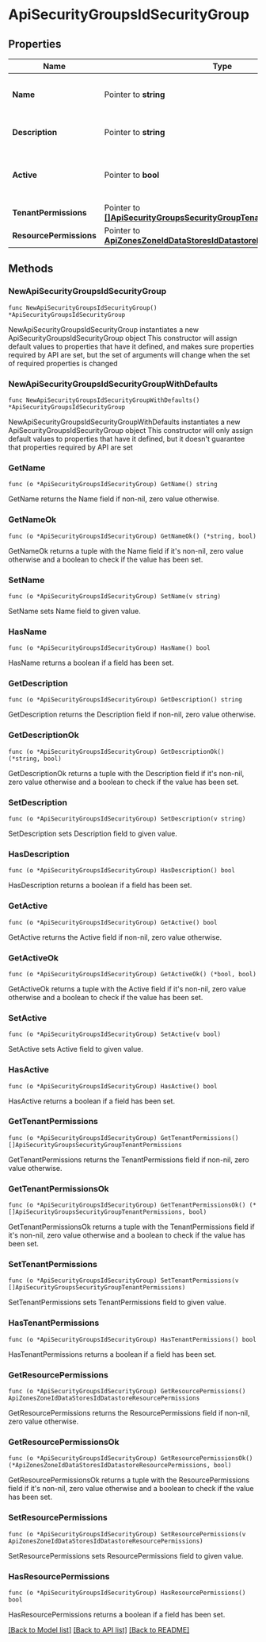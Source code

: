 # ApiSecurityGroupsIdSecurityGroup

## Properties

Name | Type | Description | Notes
------------ | ------------- | ------------- | -------------
**Name** | Pointer to **string** | Name for your security group | [optional] 
**Description** | Pointer to **string** | Optional description field | [optional] 
**Active** | Pointer to **bool** | Set to &#x60;false&#x60; to disable a security group. | [optional] 
**TenantPermissions** | Pointer to [**[]ApiSecurityGroupsSecurityGroupTenantPermissions**](ApiSecurityGroupsSecurityGroupTenantPermissions.md) |  | [optional] 
**ResourcePermissions** | Pointer to [**ApiZonesZoneIdDataStoresIdDatastoreResourcePermissions**](_api_zones__zoneId__data_stores__id__datastore_resourcePermissions.md) |  | [optional] 

## Methods

### NewApiSecurityGroupsIdSecurityGroup

`func NewApiSecurityGroupsIdSecurityGroup() *ApiSecurityGroupsIdSecurityGroup`

NewApiSecurityGroupsIdSecurityGroup instantiates a new ApiSecurityGroupsIdSecurityGroup object
This constructor will assign default values to properties that have it defined,
and makes sure properties required by API are set, but the set of arguments
will change when the set of required properties is changed

### NewApiSecurityGroupsIdSecurityGroupWithDefaults

`func NewApiSecurityGroupsIdSecurityGroupWithDefaults() *ApiSecurityGroupsIdSecurityGroup`

NewApiSecurityGroupsIdSecurityGroupWithDefaults instantiates a new ApiSecurityGroupsIdSecurityGroup object
This constructor will only assign default values to properties that have it defined,
but it doesn't guarantee that properties required by API are set

### GetName

`func (o *ApiSecurityGroupsIdSecurityGroup) GetName() string`

GetName returns the Name field if non-nil, zero value otherwise.

### GetNameOk

`func (o *ApiSecurityGroupsIdSecurityGroup) GetNameOk() (*string, bool)`

GetNameOk returns a tuple with the Name field if it's non-nil, zero value otherwise
and a boolean to check if the value has been set.

### SetName

`func (o *ApiSecurityGroupsIdSecurityGroup) SetName(v string)`

SetName sets Name field to given value.

### HasName

`func (o *ApiSecurityGroupsIdSecurityGroup) HasName() bool`

HasName returns a boolean if a field has been set.

### GetDescription

`func (o *ApiSecurityGroupsIdSecurityGroup) GetDescription() string`

GetDescription returns the Description field if non-nil, zero value otherwise.

### GetDescriptionOk

`func (o *ApiSecurityGroupsIdSecurityGroup) GetDescriptionOk() (*string, bool)`

GetDescriptionOk returns a tuple with the Description field if it's non-nil, zero value otherwise
and a boolean to check if the value has been set.

### SetDescription

`func (o *ApiSecurityGroupsIdSecurityGroup) SetDescription(v string)`

SetDescription sets Description field to given value.

### HasDescription

`func (o *ApiSecurityGroupsIdSecurityGroup) HasDescription() bool`

HasDescription returns a boolean if a field has been set.

### GetActive

`func (o *ApiSecurityGroupsIdSecurityGroup) GetActive() bool`

GetActive returns the Active field if non-nil, zero value otherwise.

### GetActiveOk

`func (o *ApiSecurityGroupsIdSecurityGroup) GetActiveOk() (*bool, bool)`

GetActiveOk returns a tuple with the Active field if it's non-nil, zero value otherwise
and a boolean to check if the value has been set.

### SetActive

`func (o *ApiSecurityGroupsIdSecurityGroup) SetActive(v bool)`

SetActive sets Active field to given value.

### HasActive

`func (o *ApiSecurityGroupsIdSecurityGroup) HasActive() bool`

HasActive returns a boolean if a field has been set.

### GetTenantPermissions

`func (o *ApiSecurityGroupsIdSecurityGroup) GetTenantPermissions() []ApiSecurityGroupsSecurityGroupTenantPermissions`

GetTenantPermissions returns the TenantPermissions field if non-nil, zero value otherwise.

### GetTenantPermissionsOk

`func (o *ApiSecurityGroupsIdSecurityGroup) GetTenantPermissionsOk() (*[]ApiSecurityGroupsSecurityGroupTenantPermissions, bool)`

GetTenantPermissionsOk returns a tuple with the TenantPermissions field if it's non-nil, zero value otherwise
and a boolean to check if the value has been set.

### SetTenantPermissions

`func (o *ApiSecurityGroupsIdSecurityGroup) SetTenantPermissions(v []ApiSecurityGroupsSecurityGroupTenantPermissions)`

SetTenantPermissions sets TenantPermissions field to given value.

### HasTenantPermissions

`func (o *ApiSecurityGroupsIdSecurityGroup) HasTenantPermissions() bool`

HasTenantPermissions returns a boolean if a field has been set.

### GetResourcePermissions

`func (o *ApiSecurityGroupsIdSecurityGroup) GetResourcePermissions() ApiZonesZoneIdDataStoresIdDatastoreResourcePermissions`

GetResourcePermissions returns the ResourcePermissions field if non-nil, zero value otherwise.

### GetResourcePermissionsOk

`func (o *ApiSecurityGroupsIdSecurityGroup) GetResourcePermissionsOk() (*ApiZonesZoneIdDataStoresIdDatastoreResourcePermissions, bool)`

GetResourcePermissionsOk returns a tuple with the ResourcePermissions field if it's non-nil, zero value otherwise
and a boolean to check if the value has been set.

### SetResourcePermissions

`func (o *ApiSecurityGroupsIdSecurityGroup) SetResourcePermissions(v ApiZonesZoneIdDataStoresIdDatastoreResourcePermissions)`

SetResourcePermissions sets ResourcePermissions field to given value.

### HasResourcePermissions

`func (o *ApiSecurityGroupsIdSecurityGroup) HasResourcePermissions() bool`

HasResourcePermissions returns a boolean if a field has been set.


[[Back to Model list]](../README.md#documentation-for-models) [[Back to API list]](../README.md#documentation-for-api-endpoints) [[Back to README]](../README.md)



